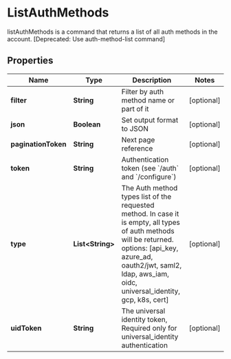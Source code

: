 

# ListAuthMethods

listAuthMethods is a command that returns a list of all auth methods in the account. [Deprecated: Use auth-method-list command]

## Properties

Name | Type | Description | Notes
------------ | ------------- | ------------- | -------------
**filter** | **String** | Filter by auth method name or part of it |  [optional]
**json** | **Boolean** | Set output format to JSON |  [optional]
**paginationToken** | **String** | Next page reference |  [optional]
**token** | **String** | Authentication token (see &#x60;/auth&#x60; and &#x60;/configure&#x60;) |  [optional]
**type** | **List&lt;String&gt;** | The Auth method types list of the requested method. In case it is empty, all types of auth methods will be returned. options: [api_key, azure_ad, oauth2/jwt, saml2, ldap, aws_iam, oidc, universal_identity, gcp, k8s, cert] |  [optional]
**uidToken** | **String** | The universal identity token, Required only for universal_identity authentication |  [optional]



